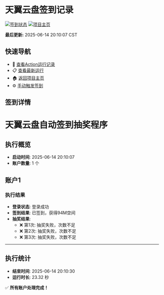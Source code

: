 # 天翼云盘签到记录

[![签到状态](https://github.com/dext7r/189pan/actions/workflows/main.yml/badge.svg)](https://github.com/dext7r/189pan/actions/workflows/main.yml) [![项目主页](https://img.shields.io/badge/GitHub-项目主页-blue?logo=github)](https://github.com/dext7r/189pan)

**最后更新:** 2025-06-14 20:10:07 CST

## 快速导航

- 🔄 [查看Action运行记录](https://github.com/dext7r/189pan/actions)
- 📋 [查看最新运行](https://github.com/dext7r/189pan/actions/runs/15651864092)
- 🏠 [返回项目主页](https://github.com/dext7r/189pan)
- ⚙️ [手动触发签到](https://github.com/dext7r/189pan/actions/workflows/main.yml)

## 签到详情

# 天翼云盘自动签到抽奖程序

## 执行概览
- **启动时间**: 2025-06-14 20:10:07
- **账户数量**: 1 个

## 账户1
### 执行结果
- **登录状态**: 登录成功
- **签到结果**: 已签到，获得94M空间
- **抽奖结果**:
  - ❌ 第1次: 抽奖失败，次数不足
  - ❌ 第2次: 抽奖失败，次数不足
  - ❌ 第3次: 抽奖失败，次数不足

---
## 执行统计
- **结束时间**: 2025-06-14 20:10:30
- **运行时长**: 23.32 秒

✅ **所有账户处理完成！**
